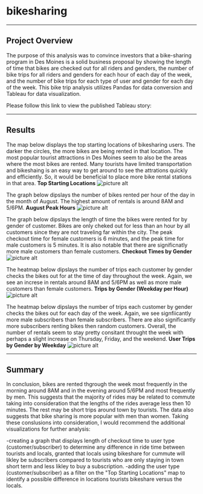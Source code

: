 # **bikesharing**
---
## Project Overview
The purpose of this analysis was to convince investors that a bike-sharing program in Des Moines is a solid business proposal by showing the length of time that bikes are checked out for all riders and genders, the number of bike trips for all riders and genders for each hour of each day of the week, and the number of bike trips for each type of user and gender for each day of the week. This bike trip analysis utilizes Pandas for data conversion and Tableau for data visualization. 

Please follow this link to view the published Tableau story:

---
## Results
The map below displays the top starting locations of bikesharing users. The darker the circles, the more bikes are being rented in that location. The most popular tourist attractions in Des Moines seem to also be the areas where the most bikes are rented. Many tourists have limited transportation and bikeshaing is an easy way to get around to see the attrations quickly and efficiently. So, it would be beneficial to place more bike rental stations in that area.
    **Top Starting Locations**
    ![picture alt](link)
    
The graph below dipslays the number of bikes rented per hour of the day in the month of August. The highest amount of rentals is around 8AM and 5/6PM.
    **August Peak Hours**
    ![picture alt](link)

The graph below dipslays the length of time the bikes were rented for by gender of customer. Bikes are only cheked out for less than an hour by all customers since they are not traveling far within the city. The peak checkout time for female customers is 6 minutes, and the peak time for male customers is 5 minutes. It is also notable that there are significnatly more male customers than female customers.
    **Checkout Times by Gender**
    ![picture alt](link)
    
The heatmap below dipslays the number of trips each customer by gender checks the bikes out for at the time of day throughout the week. Again, we see an increse in rentals around 8AM and 5/6PM as well as more male customers than female customers.
    **Trips by Gender (Weekday per Hour)**
    ![picture alt](link)
    
The heatmap below dipslays the number of trips each customer by gender checks the bikes out for each day of the week. Again, we see signfiicantly more male subscribers than female subscribers. There are also significantly more subscribers renting bikes then random customers. Overall, the number of rentals seem to stay pretty consitant throught the week with perhaps a slight increase on Thursday, Friday, and the weekend.
    **User Trips by Gender by Weekday**
    ![picture alt](link)

---
## Summary
In conclusion, bikes are rented thgrough the week most frequently in the morning around 8AM and in the evening around 5/6PM and most frequently by men. This suggests that the majority of rides may be related to commute taking into consideration that the lengths of the rides average less then 10 minutes. The rest may be short trips around town by tourists. The data also suggests that bike sharing is more popular with men than women. Taking these conslusions into consideration, I would recommend the additional visualizations for further analysis:

-creating a graph that displays length of checkout time to user type (customer/subscriber) to determine any difference in ride time between tourists and locals, granted that locals using bikeshare for cummute will likley be subscribers compared to tourists who are only staying in town short term and less likley to buy a subscription.
-adding the user type (customer/subscriber) as a filter on the "Top Starting Locations" map to identify a possible difference in locations tourists bikeshare versus the locals.
